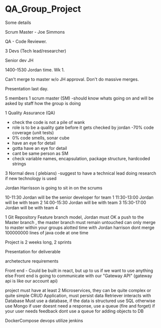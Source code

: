 # QA_Group_Project

Some details

Scrum Master - Joe Simmons

QA - Code Reviewer.

3 Devs (Tech lead/researcher)

Senior dev JH

1400-1530 Jordan time. Wk 1.

Can't merge to master w/o JH approval.
Don't do massive merges.

Presentation last day.

5 members
1 scrum master (SM)
-should know whats going on and will be asked by staff how the group is doing

1 Quality Assurance (QA)
- check the code is not a pile of wank
- role is to be a quality gate before it gets checked by jordan
-70% code coverage (unit tests)
- 0% code smells, sonar cube
- have an eye for detail
- gotta have an eye for detail
- cant be same person as SM
- check variable names, encapsulation, package structure, hardcoded strings

3 Normal devs ( plebians)
-suggest to have a technical lead doing research if new technology is used



Jordan Harrisson is going to sit in on the scrums


10-11:30 Jordan will be the senior developer for team 1
11:30-13:00 Jordan will be with team 2 
14:00-15:30 Jordan will be with team 3
15:30-17:00 Jordan will be with team 4


1 Git Repository
Feature branch model, 
Jordan must OK a push to the Master branch , the master branch must remain untouched
can only merge to master within your groups alotted time with Jordan harrison 
dont merge 100000000 lines of java code at one time



Project is 2 weeks long, 2 sprints

Presentation for deliverable


archetecture requirements

Front end - Could be built in react, but up to us if we want to use anything else
Front end is going to communicate with our "Gateway API" (gateway api is like our account api)

project must have at least 2 Microservices, they can be quite complex or quite simple
CRUD Application, must persist data 
Retriever interacts with Database
Must use a database, if the data is structured use SQL otherwise use Mongo
if user doesnt need a response, use a queue (fire and forget) if your user needs feedback dont use a queue for adding objects to DB

DockerCompose devops
utilize jenkins
